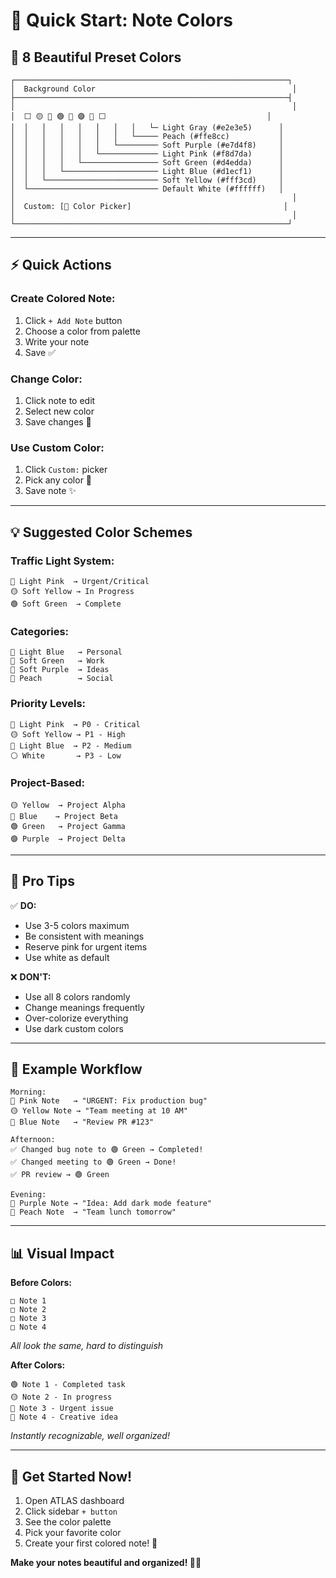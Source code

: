 # 🚀 Quick Start: Note Colors

## 🎨 **8 Beautiful Preset Colors**

```
┌─────────────────────────────────────────────────────────────┐
│  Background Color                                            │
├─────────────────────────────────────────────────────────────┤
│                                                              │
│  ⬜ 🟡 🔵 🟢 🔴 🟣 🍑 ⬜                                    │
│  │   │   │   │   │   │   │   └─ Light Gray (#e2e3e5)      │
│  │   │   │   │   │   │   └───── Peach (#ffe8cc)           │
│  │   │   │   │   │   └───────── Soft Purple (#e7d4f8)     │
│  │   │   │   │   └───────────── Light Pink (#f8d7da)      │
│  │   │   │   └───────────────── Soft Green (#d4edda)      │
│  │   │   └───────────────────── Light Blue (#d1ecf1)      │
│  │   └───────────────────────── Soft Yellow (#fff3cd)     │
│  └───────────────────────────── Default White (#ffffff)   │
│                                                              │
│  Custom: [🎨 Color Picker]                                  │
│                                                              │
└─────────────────────────────────────────────────────────────┘
```

---

## ⚡ **Quick Actions**

### **Create Colored Note:**
1. Click `+ Add Note` button
2. Choose a color from palette
3. Write your note
4. Save ✅

### **Change Color:**
1. Click note to edit
2. Select new color
3. Save changes 💾

### **Use Custom Color:**
1. Click `Custom:` picker
2. Pick any color 🌈
3. Save note ✨

---

## 💡 **Suggested Color Schemes**

### **Traffic Light System:**
```
🔴 Light Pink  → Urgent/Critical
🟡 Soft Yellow → In Progress
🟢 Soft Green  → Complete
```

### **Categories:**
```
💙 Light Blue   → Personal
💚 Soft Green   → Work
💜 Soft Purple  → Ideas
🍑 Peach        → Social
```

### **Priority Levels:**
```
🔴 Light Pink  → P0 - Critical
🟡 Soft Yellow → P1 - High
🔵 Light Blue  → P2 - Medium
⚪ White       → P3 - Low
```

### **Project-Based:**
```
🟡 Yellow  → Project Alpha
🔵 Blue    → Project Beta
🟢 Green   → Project Gamma
🟣 Purple  → Project Delta
```

---

## 🎯 **Pro Tips**

✅ **DO:**
- Use 3-5 colors maximum
- Be consistent with meanings
- Reserve pink for urgent items
- Use white as default

❌ **DON'T:**
- Use all 8 colors randomly
- Change meanings frequently
- Over-colorize everything
- Use dark custom colors

---

## 🎨 **Example Workflow**

```
Morning:
🔴 Pink Note   → "URGENT: Fix production bug"
🟡 Yellow Note → "Team meeting at 10 AM"
🔵 Blue Note   → "Review PR #123"

Afternoon:
✅ Changed bug note to 🟢 Green → Completed!
✅ Changed meeting to 🟢 Green → Done!
✅ PR review → 🟢 Green

Evening:
💜 Purple Note → "Idea: Add dark mode feature"
🍑 Peach Note  → "Team lunch tomorrow"
```

---

## 📊 **Visual Impact**

**Before Colors:**
```
□ Note 1
□ Note 2  
□ Note 3
□ Note 4
```
*All look the same, hard to distinguish*

**After Colors:**
```
🟢 Note 1 - Completed task
🟡 Note 2 - In progress
🔴 Note 3 - Urgent issue
💜 Note 4 - Creative idea
```
*Instantly recognizable, well organized!*

---

## 🚀 **Get Started Now!**

1. Open ATLAS dashboard
2. Click sidebar `+ button` 
3. See the color palette
4. Pick your favorite color
5. Create your first colored note! 🎉

**Make your notes beautiful and organized! 🎨✨**








